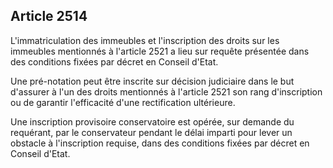 Article 2514
----
L'immatriculation des immeubles et l'inscription des droits sur les immeubles
mentionnés à l'article 2521 a lieu sur requête présentée dans des conditions
fixées par décret en Conseil d'Etat.

Une pré-notation peut être inscrite sur décision judiciaire dans le but
d'assurer à l'un des droits mentionnés à l'article 2521 son rang d'inscription
ou de garantir l'efficacité d'une rectification ultérieure.

Une inscription provisoire conservatoire est opérée, sur demande du requérant,
par le conservateur pendant le délai imparti pour lever un obstacle à
l'inscription requise, dans des conditions fixées par décret en Conseil d'Etat.
